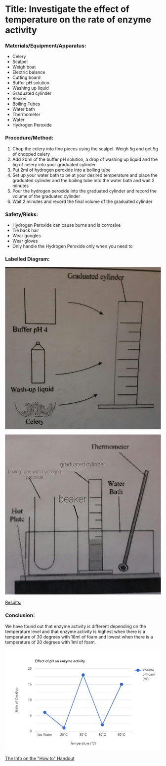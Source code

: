 # Title: Investigate the effect of temperature on the rate of enzyme activity

### Materials/Equipment/Apparatus:

- Celery
- Scalpel
- Weigh boat
- Electric balance
- Cutting board
- Buffer pH solution
- Washing up liquid
- Graduated cylinder
- Beaker
- Boiling Tubes
- Water bath
- Thermometer
- Water
- Hydrogen Peroxide

### Procedure/Method:

1. Chop the celery into fine pieces using the scalpel. Weigh 5g and get 5g of chopped celery
2. Add 20ml of the buffer pH solution, a drop of washing up liquid and the 5g of celery into your graduated cylinder
3. Put 2ml of hydrogen peroxide into a boiling tube
4. Set up your water bath to be at your desired temperature and place the graduated cylinder and the boiling tube into the water bath and wait 2 minutes
5. Pour the hydrogen peroxide into the graduated cylinder and record the volume of the graduated cylinder
6. Wait 2 minutes and record the final volume of the graduated cylinder

### Safety/Risks:

- Hydrogen Peroxide can cause burns and is corrosive
- Tie back hair
- Wear googles
- Wear gloves
- Only handle the Hydrogen Peroxide only when you need to

### Labelled Diagram:

![20211128_180349.jpg](Effect%20of%20%208a858/20211128_180349.jpg)

![20211128_180346.jpg](Effect%20of%20%208a858/20211128_180346.jpg)

[Results:](Effect%20of%20%20688a9/Results%20f8c79.csv)

### Conclusion:

We have found out that enzyme activity is different depending on the temperature level and that enzyme activity is highest when there is a temperature of 30 degrees with 18ml of foam and lowest when there is a temperature of 20 degrees with 1ml of foam.

![line-graph.png](Effect%20of%20%20688a9/line-graph.png)

[The Info on the "How to" Handout](Effect%20of%20%20688a9/The%20Info%20o%20bfc8e.md)